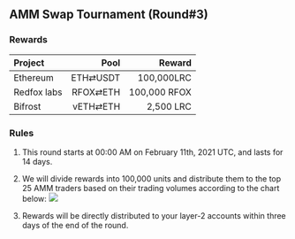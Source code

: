 ## AMM Swap Tournament (Round#3)

###  Rewards


| **Project** | **Pool** | **Reward** |
| :--- | ---: | ---: |
Ethereum | ETH⇄USDT  | 100,000LRC
Redfox labs | RFOX⇄ETH | 100,000 RFOX 
Bifrost | vETH⇄ETH |  2,500 LRC



### Rules


1) This round starts at 00:00 AM on February 11th, 2021 UTC, and lasts for 14 days.

2) We will divide rewards into 100,000 units and distribute them to the top 25 AMM traders based on their trading volumes according to the chart below:
![](/markdown/images/program_2.png "")


3) Rewards will be directly distributed to your layer-2 accounts within three days of the end of the round.



